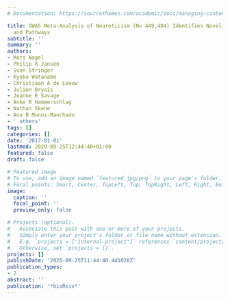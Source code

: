 ```yaml
---
# Documentation: https://sourcethemes.com/academic/docs/managing-content/

title: GWAS Meta-Analysis of Neuroticism (N= 449,484) Identifies Novel Genetic Loci
  and Pathways
subtitle: ''
summary: ''
authors:
- Mats Nagel
- Philip R Jansen
- Sven Stringer
- Kyoko Watanabe
- Christiaan A de Leeuw
- Julien Bryois
- Jeanne E Savage
- Anke R Hammerschlag
- Nathan Skene
- Ana B Munoz-Manchado
- ' others'
tags: []
categories: []
date: '2017-01-01'
lastmod: 2020-09-25T12:44:40+01:00
featured: false
draft: false

# Featured image
# To use, add an image named `featured.jpg/png` to your page's folder.
# Focal points: Smart, Center, TopLeft, Top, TopRight, Left, Right, BottomLeft, Bottom, BottomRight.
image:
  caption: ''
  focal_point: ''
  preview_only: false

# Projects (optional).
#   Associate this post with one or more of your projects.
#   Simply enter your project's folder or file name without extension.
#   E.g. `projects = ["internal-project"]` references `content/project/deep-learning/index.md`.
#   Otherwise, set `projects = []`.
projects: []
publishDate: '2020-09-25T11:44:40.441020Z'
publication_types:
- 2
abstract: ''
publication: '*bioRxiv*'
---
```

